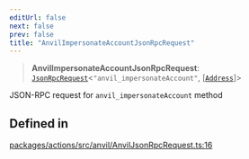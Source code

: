 ```yaml
---
editUrl: false
next: false
prev: false
title: "AnvilImpersonateAccountJsonRpcRequest"
---
```


> **AnvilImpersonateAccountJsonRpcRequest**: [`JsonRpcRequest`](/reference/tevm/jsonrpc/type-aliases/jsonrpcrequest/)\<`"anvil_impersonateAccount"`, [[`Address`](/reference/tevm/utils/type-aliases/address/)]\>

JSON-RPC request for `anvil_impersonateAccount` method

## Defined in

[packages/actions/src/anvil/AnvilJsonRpcRequest.ts:16](https://github.com/evmts/tevm-monorepo/blob/main/packages/actions/src/anvil/AnvilJsonRpcRequest.ts#L16)
